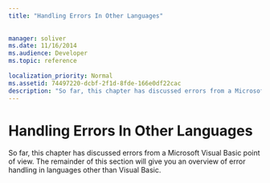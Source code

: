 ```yaml
---
title: "Handling Errors In Other Languages"
 
 
manager: soliver
ms.date: 11/16/2014
ms.audience: Developer
ms.topic: reference
  
localization_priority: Normal
ms.assetid: 74497220-dcbf-2f1d-8fde-166e0df22cac
description: "So far, this chapter has discussed errors from a Microsoft Visual Basic point of view. The remainder of this section will give you an overview of error handling in languages other than Visual Basic."
---
```


# Handling Errors In Other Languages

So far, this chapter has discussed errors from a Microsoft Visual Basic point of view. The remainder of this section will give you an overview of error handling in languages other than Visual Basic.
  

